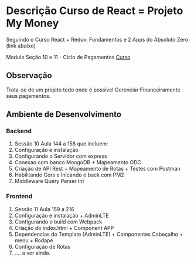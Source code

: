 # Descrição Curso de React = Projeto My Money

Seguindo o Curso React + Redux: Fundamentos e 2 Apps do Absoluto Zero (link abaixo)

Modulo Seção 10 e 11 - Ciclo de Pagamentos [Curso](https://www.udemy.com/course/react-redux-pt/learn/lecture/6544652#announcements/4498412/)

## Observação

Trata-se de um projeto todo onde é possível Gerenciar Financeiramente seus pagamentos.

## Ambiente de Desenvolvimento

### Backend

1. Sessão 10 Aula 144 a 158 que incluem:
2. Configuração e instalação
3. Configurando o Servidor com express
4. Conexao com banco MongoDB + Mapeamento ODC
5. Criação de API Rest + Mapeamento de Rotas + Testes com Postman
6. Habilitando Cors e Inicando o back com PM2
7. Middleware Query Parser Int

### Frontend

1. Sessão 11 Aula 159 a 216
2. Configuração e instalação + AdminLTE
3. Configurando o build com Webpack
4. Criação do index.html + Component APP
5. Dependencias do Template (AdminLTE) + Componentes Cabeçalho + menu + Rodapé
6. Configuração de Rotas
7. .... a ver ainda.
